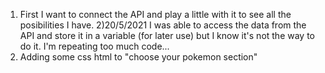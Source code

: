 1) First I want to connect the API  and play a little with it to see all the posibilities I have.
2)20/5/2021 I was able to access the data from the API and store it in a variable (for later use) but I know it's not the way to do it. I'm repeating too much code... 
3) Adding some css html to "choose your pokemon section"